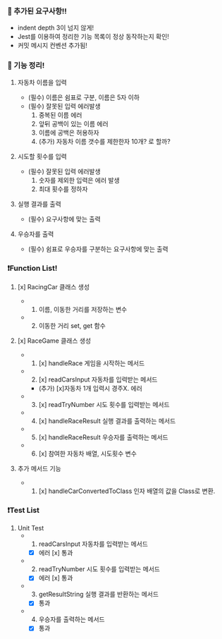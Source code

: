 ### 🚗 추가된 요구사항!!

- indent depth 3이 넘지 않게!
- Jest를 이용하여 정리한 기능 목록이 정상 동작하는지 확인!
- 커밋 메시지 컨벤션 추가됨!

### 🚗 기능 정리!

1. 자동차 이름을 입력
   - (필수) 이름은 쉼표로 구분, 이름은 5자 이하
   - (필수) 잘못된 입력 에러발생
     1. 중복된 이름 에러
     2. 앞뒤 공백이 있는 이름 에러
     3. 이름에 공백은 허용하자
     4. (추가) 자동차 이름 갯수를 제한한자 10개? 로 할까?

2. 시도할 횟수를 입력
   - (필수) 잘못된 입력 에러발생
     1. 숫자를 제외한 입력은 에러 발생
     2. 최대 횟수를 정하자

3. 실행 결과를 출력
   - (필수) 요구사항에 맞는 출력
   
4. 우승자를 출력
   - (필수) 쉼표로 우승자를 구분하는 요구사항에 맞는 출력

### ❗Function List!

1. [x] RacingCar 클래스 생성
   - 1. 이름, 이동한 거리를 저장하는 변수
   - 2. 이동한 거리 set, get 함수

2. [x] RaceGame 클래스 생성
   - 1. [x] handleRace 게임을 시작하는 메서드
   - 2. [x] readCarsInput 자동차를 입력받는 메서드
      - (추가) [x]자동차 1개 입력시 경주X. 에러
   - 3. [x] readTryNumber 시도 횟수를 입력받는 메서드
   - 4. [x] handleRaceResult 실행 결과를 출력하는 메서드
   - 5. [x] handleRaceResult 우승자를 출력하는 메서드
   - 6. [x] 참여한 자동차 배열, 시도횟수 변수

3. 추가 메서드 기능
   - 1. [x] handleCarConvertedToClass 인자 배열의 값을 Class로 변환.


### ❗Test List

1. Unit Test
   - 1. readCarsInput 자동차를 입력받는 메서드
      - [x] 에러 [x] 통과
   - 2. readTryNumber 시도 횟수를 입력받는 메서드
      - [x] 에러 [x] 통과
   - 3. getResultString 실행 결과를 반환하는 메서드
      - [x] 통과
   - 4. 우승자를 출력하는 메서드
      - [x] 통과
